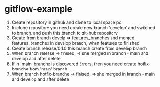 # gitflow-example
1. Create repository in github and clone to local space pc
2. In clone repository you need create new branch 'develop' and switched to branch, and push this branch to git-hub repository
3. Create from branch develp => features_branches and merged features_branches in develop branch, when features to finished
4. Create  branch  release/0.1.0 this branch create from develop branch
5. When branch release -> finised, => she merged in branch - main and develop and after delete
6. If in 'main' branche is discovered Errors, then you need create hotfix-branche from 'main' branch
7. When branch hotfix-branche -> finised, => she merged in branch - main and develop and after delete